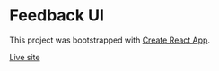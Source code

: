 # Feedback UI

This project was bootstrapped with [Create React App](https://github.com/facebook/create-react-app).

[Live site](https://sad-banach-10087c.netlify.app/) 
